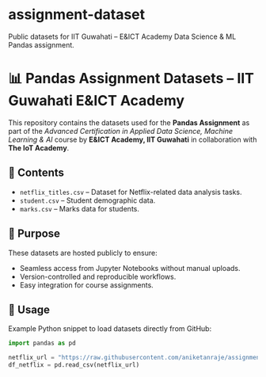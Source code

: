 # assignment-dataset
Public datasets for IIT Guwahati – E&amp;ICT Academy Data Science &amp; ML Pandas assignment.

# 📊 Pandas Assignment Datasets – IIT Guwahati E&ICT Academy

This repository contains the datasets used for the **Pandas Assignment** as part of the *Advanced Certification in Applied Data Science, Machine Learning & AI* course by **E&ICT Academy, IIT Guwahati** in collaboration with **The IoT Academy**.

## 📂 Contents
- `netflix_titles.csv` – Dataset for Netflix-related data analysis tasks.
- `student.csv` – Student demographic data.
- `marks.csv` – Marks data for students.

## 🎯 Purpose
These datasets are hosted publicly to ensure:
- Seamless access from Jupyter Notebooks without manual uploads.
- Version-controlled and reproducible workflows.
- Easy integration for course assignments.

## 🔗 Usage
Example Python snippet to load datasets directly from GitHub:
```python
import pandas as pd

netflix_url = "https://raw.githubusercontent.com/aniketanraje/assignment-dataset/main/Netflix.csv"
df_netflix = pd.read_csv(netflix_url)

